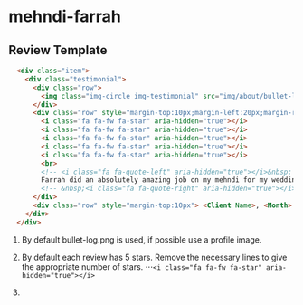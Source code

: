 # mehndi-farrah
## Review Template
```html
  <div class="item">
    <div class="testimonial">
      <div class="row">
        <img class="img-circle img-testimonial" src="img/about/bullet-logo.png" alt="...">
      </div>
      <div class="row" style="margin-top:10px;margin-left:20px;margin-right:20px;">
        <i class="fa fa-fw fa-star" aria-hidden="true"></i>
        <i class="fa fa-fw fa-star" aria-hidden="true"></i>
        <i class="fa fa-fw fa-star" aria-hidden="true"></i>
        <i class="fa fa-fw fa-star" aria-hidden="true"></i>
        <i class="fa fa-fw fa-star" aria-hidden="true"></i>
        <br>
        <!-- <i class="fa fa-quote-left" aria-hidden="true"></i>&nbsp; -->
        Farrah did an absolutely amazing job on my mehndi for my wedding day, my hands looked like a work of art. Farrah took extra time to pay attention to even the smallest details ensuring the mehndi was identical on both sides of my hands and feet. I was extremely pleased with the way my mehndi turned out including the darkness which never happens with me. I will surely be booking Farrah for further special occasions.. Thank you once again!
        <!-- &nbsp;<i class="fa fa-quote-right" aria-hidden="true"></i> -->
      </div>
      <div class="row" style="margin-top:10px"> <Client Name>, <Month> <Year>, <Link></div>
    </div>
  </div>
  ```
  
  1. By default bullet-log.png is used, if possible use a profile image.
  2. By default each review has 5 stars. Remove the necessary lines to give the appropriate number of stars.
⋅⋅⋅``` <i class="fa fa-fw fa-star" aria-hidden="true"></i> ```
  
  3. 
